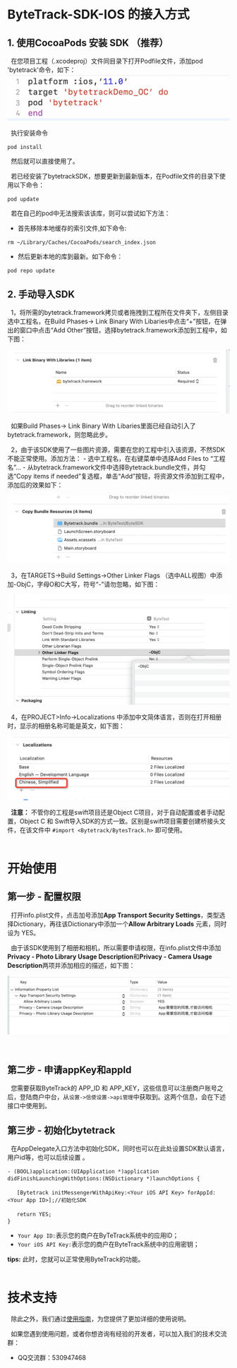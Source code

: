 # ByteTrack-SDK-IOS 的接入方式
## 1. 使用CocoaPods 安装 SDK （推荐）
 &nbsp;&nbsp;在您项目工程（.xcodeproj）文件同目录下打开Podfile文件，添加pod 'bytetrack'命令，如下：
 ![](https://github.com/byte-track/bytetrack-sdk-iOS/blob/dev_0.1.0/pictures/podPic.png)
 
 &nbsp;&nbsp;执行安装命令
 ```
pod install
```
&nbsp;&nbsp;然后就可以直接使用了。

&nbsp;&nbsp;若已经安装了bytetrackSDK，想要更新到最新版本，在Podfile文件的目录下使用以下命令：
 ```
pod update 
```
&nbsp;&nbsp;若在自己的pod中无法搜索该该库，则可以尝试如下方法：
- 首先移除本地缓存的索引文件,如下命令:
 ```
rm ~/Library/Caches/CocoaPods/search_index.json
```
- 然后更新本地的库到最新。如下命令：
 ```
pod repo update
```
## 2. 手动导入SDK 

&nbsp;&nbsp;1，将所需的bytetrack.framework拷贝或者拖拽到工程所在文件夹下，左侧目录选中工程名，在Build Phases-> Link Binary With Libaries中点击“+”按钮，在弹出的窗口中点击“Add Other”按钮，选择bytetrack.framework添加到工程中，如下图：

![](https://github.com/byte-track/bytetrack-sdk-iOS/blob/dev_0.1.0/pictures/FCDF2382-9AB2-4E3A-B1A2-AD652B39D424.png)

&nbsp;&nbsp;如果Build Phases-> Link Binary With Libaries里面已经自动引入了bytetrack.framework，则忽略此步。  

&nbsp;&nbsp;2，由于该SDK使用了一些图片资源，需要在您的工程中引入该资源，不然SDK不能正常使用。添加方法： 
    - 选中工程名，在右键菜单中选择Add Files to “工程名”…
    - 从bytetrack.framework文件中选择Bytetrack.bundle文件，并勾选“Copy items if needed”复选框，单击“Add”按钮，将资源文件添加到工程中，添加后的效果如下：

![](https://github.com/byte-track/bytetrack-sdk-iOS/blob/dev_0.1.0/pictures/72A0D769-3C13-488E-86BF-EA8BB19CC03E.png)

&nbsp;&nbsp;3，在TARGETS->Build Settings->Other Linker Flags （选中ALL视图）中添加-ObjC，字母O和C大写，符号“-”请勿忽略，如下图：

![](https://github.com/byte-track/bytetrack-sdk-iOS/blob/dev_0.1.0/pictures/EEBBBE2E-DC6A-4A56-8F66-94082C9F407F.png)

&nbsp;&nbsp;4，在PROJECT>Info->Localizations 中添加中文简体语言，否则在打开相册时，显示的相册名称可能是英文，如下图：

![](https://github.com/byte-track/bytetrack-sdk-iOS/blob/dev_0.1.0/pictures/L1VzZXJzL3N1bmxpYW5nL0xpYnJhcnkvQ29udGFpbmVycy81WlNMMkNKVTJULmNvbS5kaW5ndGFsay5tYWMvRGF0YS9MaWJyYXJ5L0FwcGxpY2F0aW9uIFN1cHBvcnQvRGluZ1RhbGtNYWMvMjYxMTA3NTY1X3YyL0ltYWdlRmlsZXMvMTY2MzMwODM5OTcxM182RkE5Q0Y3NS03Q0JBLTRENzEtQjI1MC0zNTYzMzM3RDU1M0IucG5n.png)



&nbsp;&nbsp;**注意：** 不管你的工程是swift项目还是Object C项目，对于自动配置或者手动配置，Object C 和 Swift导入SDK的方式一致。区别是swift项目需要创建桥接头文件，在该文件中 `#import <Bytetrack/BytesTrack.h>` 即可使用。
<br/>
<br/>

# 开始使用
## 第一步 - 配置权限
&nbsp;&nbsp;打开info.plist文件，点击加号添加**App Transport Security Settings**，类型选择Dictionary，再往该Dictionary中添加一个**Allow Arbitrary Loads** 元素，同时设为 YES。

&nbsp;&nbsp;由于该SDK使用到了相册和相机，所以需要申请权限，在info.plist文件中添加**Privacy - Photo Library Usage Description**和**Privacy - Camera Usage Description**两项并添加相应的描述，如下图：

![](https://github.com/byte-track/bytetrack-sdk-iOS/blob/dev_0.1.0/pictures/AD1FCDF6-AC3B-492E-BE74-2AB6E1915B61.png)

<br/>

## 第二步 - 申请appKey和appId
&nbsp;&nbsp;您需要获取ByteTrack的 APP_ID 和 APP_KEY，这些信息可以注册商户账号之后，登陆商户中台，从`设置->信使设置->api管理`中获取到。这两个信息，会在下述接口中使用到。

## 第三步 - 初始化bytetrack
&nbsp;&nbsp;在AppDelegate入口方法中初始化SDK，同时也可以在此处设置SDK默认语言，用户id等，也可以后续设置
。
 ```
- (BOOL)application:(UIApplication *)application didFinishLaunchingWithOptions:(NSDictionary *)launchOptions {
    
    [Bytetrack initMessengerWithApiKey:<Your iOS API Key> forAppId:<Your App ID>];//初始化SDK

    return YES;
}
```
- `Your App ID:`表示您的商户在ByTeTrack系统中的应用ID；
- `Your iOS API Key:`表示您的商户在ByteTrack系统中的应用密钥；

**tips:** 此时，您就可以正常使用ByteTrack的功能。
<br/>
<br/>


# 技术支持
&nbsp;&nbsp;除此之外，我们通过[使用指南](https://www.yuque.com/books/share/ad2cd6ce-faee-4c99-b6cb-4dc44564952e/fmyt4m)，为您提供了更加详细的使用说明。

&nbsp;&nbsp;如果您遇到使用问题，或者你想咨询有经验的开发者，可以加入我们的技术交流群：
- QQ交流群：530947468

